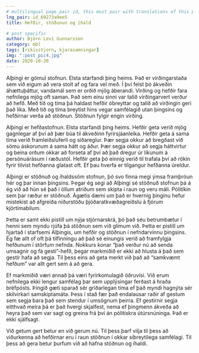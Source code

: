 ```yaml
---
# multilingual page pair id, this must pair with translations of this page. (This name must be unique)
lng_pair: id_69273a9ee5
title: Hefðir, stöðunun og íhald

# post specific
author: Björn Leví Gunnarsson
category: mbl
tags: [rikisstjorn, kjarasamningar]
img: ":post_pic4.jpg"
date: 2020-10-30
---
```


Alþingi er gömul stofnun. Elsta starfandi þing heims. Það er virðingarstaða sem við eigum að vera stolt af og fara vel með. Í því felst þó ákveðin áhættuþáttur, vandamál sem er orðið mjög áberandi. Virðing og hefðir fara nefnilega mjög oft saman. Það sem einu sinni var talið virðingarvert verður að hefð. Með tíð og tíma þá haldast hefðir óbreyttar og talið að virðingin geri það líka. Með tíð og tíma breytist hins vegar samfélagið utan þingsins og hefðirnar verða að stöðnun. Stöðnun fylgir engin virðing.

Alþingi er hefðastofnun. Elsta starfandi þing heims. Hefðir geta verið mjög gagnlegar af því að þær búa til ákveðinn fyrirsjáanleika. Hefðir geta á sama tíma verið framleiðsluferli og siðareglur. Þær segja okkur að bregðast við sömu áskorunum á sama hátt og áður. Þær segja okkur að segja háttvirtur og beina orðum okkar að forseta af því að það dregur úr líkunum á persónuárásum í ræðustól. Hefðir geta þó einnig verið til trafala því að rökin fyrir tilvist hefðanna glatast oft. Ef þau hverfa er tilgangur hefðanna úreldur. 

Alþingi er stöðnuð og íhaldssöm stofnun, þó svo finna megi ýmsa framþróun hér og þar innan þingsins. Þegar ég segi að Alþingi sé stöðnuð stofnun þá á ég við að hún sé það í öllum atriðum sem skipta í raun og veru máli. Pólitíkin sem þar ræður er stöðnuð. Ágætis dæmi um það er hvernig þinginu hefur mistekist að afgreiða niðurstöðu þjóðaratkvæðagreiðslu á fjórum kjörtímabilum. 

Þetta er samt ekki pistill um nýja stjórnarskrá, þó það séu betrumbætur í henni sem myndu rjúfa þá stöðnun sem við glímum við. Þetta er pistill um hjartað í starfsemi Alþingis, um hefðir og stöðnun í nefndarvinnu þingsins. Ég fæ allt of oft þá tilfinningu að það sé einungis verið að framfylgja hefðunum í störfum nefnda. Nokkurs konar “það verður nú að senda umsagnir og fá gesti”-hefð, þegar markmiðið er ekki að hlusta á það sem gestir hafa að segja. Til þess eins að geta merkt við það að “samkvæmt hefðum” var allt gert sem á að gera. 

Ef markmiðið væri annað þá væri fyrirkomulagið öðruvísi. Við erum nefnilega ekki lengur samfélag þar sem upplýsingar ferðast á hraða bréfpósts. Þingið gæti sparað sér gríðarlegan tíma ef það myndi hagnýta sér skilvirkari samskiptamáta. Þess í stað fær það endalausar raðir af gestum sem segja bara það sem stendur í umsögnum þeirra. Ef gestirnir segja eitthvað meira þá er það hvergi skjalfest, nema ef þingmenn ákveða að heyra það sem var sagt og greina frá því án pólitískra útúrsnúninga. Það er ekki sjálfsagt.

Við getum gert betur en við gerum nú. Til þess þarf vilja til þess að viðurkenna að hefðirnar eru í raun stöðnun í okkar síbreytilega samfélagi. Til þess að gera betur þurfum við að hafna stöðnun og íhaldi. 

